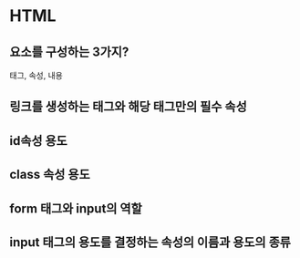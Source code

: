 # HTML

## 요소를 구성하는 3가지?
태그, 속성, 내용
## 링크를 생성하는 태그와 해당 태그만의 필수 속성

## id속성 용도

## class 속성 용도

## form 태그와 input의 역할

## input 태그의 용도를 결정하는 속성의 이름과 용도의 종류
